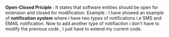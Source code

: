 __Open-Closed Priciple__ : It states that software entities should be open for extension and closed for modification.
Example : I have showed an example of __notification system__ where i have two types of notifications i.e SMS and EMAIL notification.
Now to add another type of notifiaction i don't have to modify the previous code , I just have to extend my current code.
